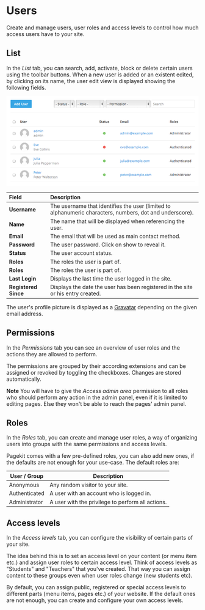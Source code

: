 # Users

Create and manage users, user roles and access levels to control how much access users have to your site.

## List

In the *List* tab, you can search, add, activate, block or delete certain users using the toolbar buttons. When a new user is added or an existent edited, by clicking on its name, the user edit view is displayed showing the following fields.

![Users overview](assets/users.png)

| Field | Description |
| :---- | :---------- |
| **Username** | The username that identifies the user (limited to alphanumeric characters, numbers, dot and underscore). |
| **Name** | The name that will be displayed when referencing the user. |
| **Email** | The email that will be used as main contact method. |
| **Password** | The user password. Click on show to reveal it. |
| **Status** | The user account status. |
| **Roles** | The roles the user is part of. |
| **Roles** | The roles the user is part of. |
| **Last Login** | Displays the last time the user logged in the site. |
| **Registered Since** | Displays the date the user has been registered in the site or his entry created. |

The user's profile picture is displayed as a [Gravatar](https://gravatar.com/) depending on the given email address.

## Permissions

In the *Permissions* tab you can see an overview of user roles and the actions they are allowed to perform.

The permissions are grouped by their according extensions and can be assigned or revoked by toggling the checkboxes. Changes are stored automatically.

**Note** You will have to give the *Access admin area* permission to all roles who should perform any action in the admin panel, even if it is limited to editing pages. Else they won't be able to reach the pages' admin panel.

## Roles

In the *Roles* tab, you can create and manage user roles, a way of organizing users into groups with the same permissions and access levels.

Pagekit comes with a few pre-defined roles, you can also add new ones, if the defaults are not enough for your use-case. The default roles are:

| User / Group     | Description |
|------------------|---------------------------------------------------|
| Anonymous        | Any random visitor to your site.                  |
| Authenticated    | A user with an account who is logged in.          |
| Administrator    | A user with the privilege to perform all actions. |

## Access levels

In the *Access levels* tab, you can configure the visibility of certain parts of your site.

The idea behind this is to set an access level on your content (or menu item etc.) and assign user roles to certain access level. Think of access levels as "Students" and "Teachers" that you've created. That way you can assign content to these groups even when user roles change (new students etc).

By default, you can assign public, registered or special access levels to different parts (menu items, pages etc.) of your website. If the default ones are not enough, you can create and configure your own access levels.
